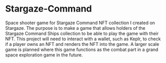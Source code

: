 # Stargaze-Command
Space shooter game for Stargaze Command NFT collection I created on Stargaze. 
The purpose is to make a game that allows holders of the Stargaze Command Ships collection to be able to play the game with their NFT.
This project will need to interact with a wallet, such as Keplr, to check if a player owns an NFT and renders the NFT into the game.
A larger scale game is planned where this game functions as the combat part in a grand space exploration game in the future.
